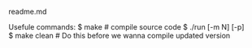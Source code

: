 readme.md

Usefule commands:
	$ make 		 # compile source code
	$ ./run \[-m N\] \[-p\]   
    $ make clean # Do this before we wanna compile updated version